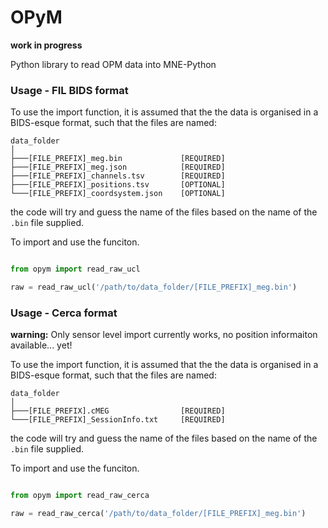 # OPyM
**work in progress**


 Python library to read OPM data into MNE-Python
 
 
### Usage - FIL BIDS format

To use the import function, it is assumed that the the data is organised in a BIDS-esque format, such that the files are named: 

```
data_folder
│
├───[FILE_PREFIX]_meg.bin             [REQUIRED]
├───[FILE_PREFIX]_meg.json            [REQUIRED]
├───[FILE_PREFIX]_channels.tsv        [REQUIRED]
├───[FILE_PREFIX]_positions.tsv       [OPTIONAL]
└───[FILE_PREFIX]_coordsystem.json    [OPTIONAL]

```
the code will try and guess the name of the files based on the name of the `.bin` file supplied. 

To import and use the funciton.

```python

from opym import read_raw_ucl

raw = read_raw_ucl('/path/to/data_folder/[FILE_PREFIX]_meg.bin')

```

### Usage - Cerca format

**warning:** Only sensor level import currently works, no position informaiton available... yet!

To use the import function, it is assumed that the the data is organised in a BIDS-esque format, such that the files are named: 

```
data_folder
│
├───[FILE_PREFIX].cMEG                [REQUIRED]
└───[FILE_PREFIX]_SessionInfo.txt     [REQUIRED]

```
the code will try and guess the name of the files based on the name of the `.bin` file supplied. 

To import and use the funciton.

```python

from opym import read_raw_cerca

raw = read_raw_cerca('/path/to/data_folder/[FILE_PREFIX]_meg.bin')

```
